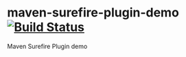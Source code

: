 # maven-surefire-plugin-demo [![Build Status][travis-img]][travis]

Maven Surefire Plugin demo

[travis]: https://travis-ci.org/mincong-h/maven-surefire-plugin-demo
[travis-img]: https://travis-ci.org/mincong-h/maven-surefire-plugin-demo.svg?branch=master
